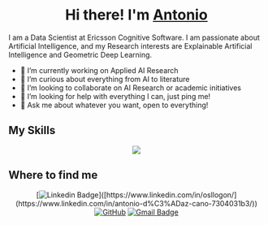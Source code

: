<h1 align="center">Hi there! I'm <a href="https://github.com/osllogon" target="blank">Antonio</a></h1>

I am a Data Scientist at Ericsson Cognitive Software. I am passionate about Artificial Intelligence, and my Research interests are Explainable Artificial Intelligence and Geometric Deep Learning.

- 🔭 I’m currently working on Applied AI Research
- 🌱 I’m curious about everything from AI to literature
- 👯 I’m looking to collaborate on AI Research or academic initiatives
- 🤔 I’m looking for help with everything I can, just ping me!
- 💬 Ask me about whatever you want, open to everything!

## My Skills

<p align="center">
  <a href="https://skillicons.dev">
    <img src="https://skillicons.dev/icons?i=ai,python,pytorch,tensorflow,git,github,gitlab,vscode,linux,latex" />
  </a>
</p>


## Where to find me

<div align="center">

[![Linkedin Badge](https://img.shields.io/badge/-LinkedIn-blue?style=flat-square&logo=Linkedin&logoColor=white&link=[https://www.linkedin.com/in/antodiazcano/](https://www.linkedin.com/in/antonio-d%C3%ADaz-cano-7304031b3/))]([https://www.linkedin.com/in/osllogon/](https://www.linkedin.com/in/antonio-d%C3%ADaz-cano-7304031b3/))
[![GitHub](https://img.shields.io/badge/-GitHub-181717?style=flat-square&logo=github&logoColor=white&link=https://github.com/osllogon)](https://github.com/antodiazcano)
[![Gmail Badge](https://img.shields.io/badge/-Gmail-c14438?style=flat-square&logo=Gmail&logoColor=white&link=mailto:osllogon@gmail.com)](mailto:antoniodiazcano1@gmail.com)

</div>
